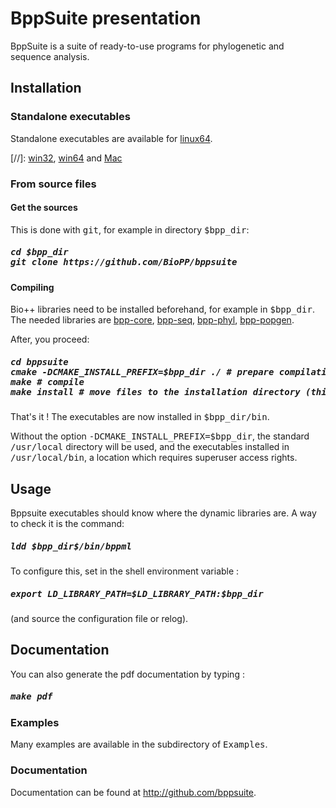 # BppSuite presentation

BppSuite is a suite of ready-to-use programs for phylogenetic and sequence analysis. 

## Installation 

### Standalone executables 

Standalone executables are available for [linux64](http://biopp.univ-montp2.fr/repos/exe/lin64/).

[//]: [win32](http://biopp.univ-montp2.fr/repos/exe/win32/), [win64](http://biopp.univ-montp2.fr/repos/exe/win64/) and [Mac](http://biopp.univ-montp2.fr/repos/exe/mac/)

### From source files 

#### Get the sources 

This is done with <tt>git</tt>, for example in directory <tt>$bpp_dir</tt>:

<h5>
<pre>
cd $bpp_dir
git clone https://github.com/BioPP/bppsuite
</pre>
</h5>

#### Compiling 

Bio++ libraries need to be installed beforehand, for example in <tt>$bpp_dir</tt>. The needed libraries are [bpp-core](https://github.com/BioPP/bpp-core), [bpp-seq](https://github.com/BioPP/bpp-seq), [bpp-phyl](https://github.com/BioPP/bpp-phyl), [bpp-popgen](https://github.com/BioPP/bpp-popgen).

After, you proceed:

<h5>
<pre>
cd bppsuite
cmake -DCMAKE_INSTALL_PREFIX=$bpp_dir ./ # prepare compilation
make # compile
make install # move files to the installation directory (this will create a $bpp_dir/bin/ directory)
</pre>
</h5>

That's it ! The executables are now installed in <tt>$bpp_dir/bin</tt>. 

Without the option <tt>-DCMAKE_INSTALL_PREFIX=$bpp_dir</tt>, the standard <tt>/usr/local</tt> directory will be used, and the executables installed in  <tt>/usr/local/bin</tt>, a location which requires superuser access rights.

## Usage

Bppsuite executables should know where the dynamic libraries are.  A way to check it is the command:

<h5>
<pre>
ldd $bpp_dir$/bin/bppml
</pre>
</h5>

To configure this, set in the shell environment variable :

<h5>
<pre>
export LD_LIBRARY_PATH=$LD_LIBRARY_PATH:$bpp_dir
</pre>
</h5>

(and source the configuration file or relog).

## Documentation

You can also generate the pdf documentation by typing :

<h5>
<pre>
make pdf
</pre>
</h5>

### Examples

Many examples are available in the subdirectory of <tt>Examples</tt>.

### Documentation 

Documentation can be found at http://github.com/bppsuite.
 